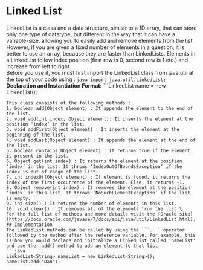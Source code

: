 # Linked List
LinkedList is a class and a data structure, similar to a 1D array, that can store only one type of datatype, but different in the way that it can have a variable-size, allowing you to easily add and remove elements from the list. However, if you are given a fixed number of elements in a question, it is better to use an array, because they are faster than LinkedLists. Elements in a LinkedList follow index position (first row is 0, second row is 1 etc.) and increase from left to right.\
Before you use it, you must first import the LinkedList class from java.util at the top of your code using : ```java import java.util.LinkedList;```\
**Declaration and Instantiation Format:** ```LinkedList<type> name = new LinkedList<type>();
```\
This class consists of the following methods :
1. boolean add(Object element) : It appends the element to the end of the list.
2. void add(int index, Object element): It inserts the element at the position ‘index’ in the list.
3. void addFirst(Object element) : It inserts the element at the beginning of the list.
4. void addLast(Object element) : It appends the element at the end of the list.
5. boolean contains(Object element) : It returns true if the element is present in the list.
6. Object get(int index) : It returns the element at the position ‘index’ in the list. It throws ‘IndexOutOfBoundsException’ if the index is out of range of the list.
7. int indexOf(Object element) : If element is found, it returns the index of the first occurrence of the element. Else, it returns -1.
8. Object remove(int index) : It removes the element at the position ‘index’ in this list. It throws ‘NoSuchElementException’ if the list is empty.
9. int size() : It returns the number of elements in this list.
10. void clear() : It removes all of the elements from the list.\
For the full list of methods and more details visit the [Oracle site](https://docs.oracle.com/javase/7/docs/api/java/util/LinkedList.html).
## Implementation
The LinkedList methods can be called by using the ```.``` operator followed by the method after the reference variable. For example, this is how you would declare and initialize a LinkedList called 'nameList' and use the .add() method to add an element to that list.
```java
LinkedList<String> nameList = new LinkedList<String>();
nameList.add("Dan");
```
